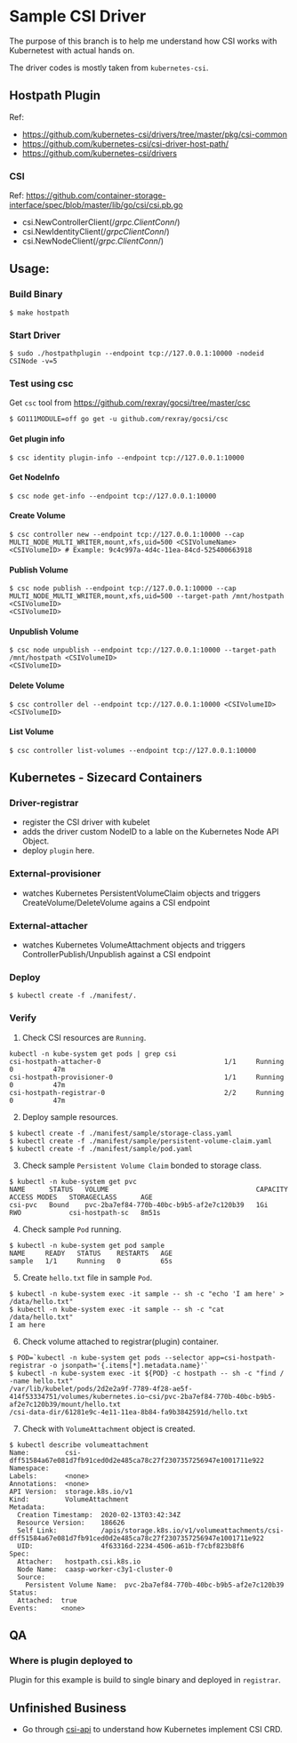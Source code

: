 # Sample CSI Driver
The purpose of this branch is to help me understand how CSI works with Kubernetest with actual hands on. 

The driver codes is mostly taken from `kubernetes-csi`.

## Hostpath Plugin
Ref: 
* https://github.com/kubernetes-csi/drivers/tree/master/pkg/csi-common
* https://github.com/kubernetes-csi/csi-driver-host-path/
* https://github.com/kubernetes-csi/drivers

### CSI

Ref: 
https://github.com/container-storage-interface/spec/blob/master/lib/go/csi/csi.pb.go
* csi.NewControllerClient(/*grpc.ClientConn*/)
* csi.NewIdentityClient(/*grpcClientConn*/)
* csi.NewNodeClient(/*grpc.ClientConn*/)

## Usage:

### Build Binary
```
$ make hostpath
```

### Start Driver
```
$ sudo ./hostpathplugin --endpoint tcp://127.0.0.1:10000 -nodeid CSINode -v=5
```

### Test using csc
Get ```csc``` tool from https://github.com/rexray/gocsi/tree/master/csc
```
$ GO111MODULE=off go get -u github.com/rexray/gocsi/csc
```

#### Get plugin info
```
$ csc identity plugin-info --endpoint tcp://127.0.0.1:10000
```

#### Get NodeInfo
```
$ csc node get-info --endpoint tcp://127.0.0.1:10000
```

#### Create Volume
```
$ csc controller new --endpoint tcp://127.0.0.1:10000 --cap MULTI_NODE_MULTI_WRITER,mount,xfs,uid=500 <CSIVolumeName>
<CSIVolumeID> # Example: 9c4c997a-4d4c-11ea-84cd-525400663918 
```

#### Publish Volume
```
$ csc node publish --endpoint tcp://127.0.0.1:10000 --cap MULTI_NODE_MULTI_WRITER,mount,xfs,uid=500 --target-path /mnt/hostpath <CSIVolumeID>
<CSIVolumeID>
```

#### Unpublish Volume
```
$ csc node unpublish --endpoint tcp://127.0.0.1:10000 --target-path /mnt/hostpath <CSIVolumeID>
<CSIVolumeID>
```

#### Delete Volume
```
$ csc controller del --endpoint tcp://127.0.0.1:10000 <CSIVolumeID>
<CSIVolumeID>
```

#### List Volume
```
$ csc controller list-volumes --endpoint tcp://127.0.0.1:10000
```

## Kubernetes - Sizecard Containers

### Driver-registrar
* register the CSI driver with kubelet
* adds the driver custom NodeID to a lable on the Kubernetes Node API Object.
* deploy `plugin` here.

### External-provisioner
* watches Kubernetes PersistentVolumeClaim objects and triggers CreateVolume/DeleteVolume agains a CSI endpoint

### External-attacher
* watches Kubernetes VolumeAttachment objects and triggers ControllerPublish/Unpublish against a CSI endpoint

### Deploy
```
$ kubectl create -f ./manifest/.
```

### Verify
1. Check CSI resources are `Running`.
```
kubectl -n kube-system get pods | grep csi
csi-hostpath-attacher-0                               1/1     Running   0          47m
csi-hostpath-provisioner-0                            1/1     Running   0          47m
csi-hostpath-registrar-0                              2/2     Running   0          47m
```
2. Deploy sample resources.
```
$ kubectl create -f ./manifest/sample/storage-class.yaml
$ kubectl create -f ./manifest/sample/persistent-volume-claim.yaml
$ kubectl create -f ./manifest/sample/pod.yaml
```
3. Check sample `Persistent Volume Claim` bonded to storage class.
```
$ kubectl -n kube-system get pvc
NAME      STATUS   VOLUME                                     CAPACITY   ACCESS MODES   STORAGECLASS      AGE
csi-pvc   Bound    pvc-2ba7ef84-770b-40bc-b9b5-af2e7c120b39   1Gi        RWO            csi-hostpath-sc   8m51s
```
4. Check sample `Pod` running.
```
$ kubectl -n kube-system get pod sample
NAME     READY   STATUS    RESTARTS   AGE
sample   1/1     Running   0          65s
```
5. Create `hello.txt` file in sample `Pod`.
```
$ kubectl -n kube-system exec -it sample -- sh -c "echo 'I am here' > /data/hello.txt"
$ kubectl -n kube-system exec -it sample -- sh -c "cat /data/hello.txt"
I am here
```
6. Check volume attached to registrar(plugin) container.
```
$ POD=`kubectl -n kube-system get pods --selector app=csi-hostpath-registrar -o jsonpath='{.items[*].metadata.name}'`
$ kubectl -n kube-system exec -it ${POD} -c hostpath -- sh -c "find / -name hello.txt"
/var/lib/kubelet/pods/2d2e2a9f-7789-4f28-ae5f-414f53334751/volumes/kubernetes.io~csi/pvc-2ba7ef84-770b-40bc-b9b5-af2e7c120b39/mount/hello.txt
/csi-data-dir/61281e9c-4e11-11ea-8b84-fa9b3842591d/hello.txt
```
7. Check with `VolumeAttachment` object is created.
```
$ kubectl describe volumeattachment
Name:         csi-dff51584a67e081d7fb91ced0d2e485ca78c27f2307357256947e1001711e922
Namespace:
Labels:       <none>
Annotations:  <none>
API Version:  storage.k8s.io/v1
Kind:         VolumeAttachment
Metadata:
  Creation Timestamp:  2020-02-13T03:42:34Z                             
  Resource Version:    186626
  Self Link:           /apis/storage.k8s.io/v1/volumeattachments/csi-dff51584a67e081d7fb91ced0d2e485ca78c27f2307357256947e1001711e922            
  UID:                 4f63316d-2234-4506-a61b-f7cbf823b8f6             
Spec:
  Attacher:   hostpath.csi.k8s.io
  Node Name:  caasp-worker-c3y1-cluster-0                               
  Source:
    Persistent Volume Name:  pvc-2ba7ef84-770b-40bc-b9b5-af2e7c120b39   
Status:
  Attached:  true
Events:      <none>
```

## QA

### Where is plugin deployed to 
Plugin for this example is build to single binary and deployed in `registrar`.

## Unfinished Business
* Go through [csi-api](https://github.com/kubernetes/csi-api) to understand how Kubernetes implement CSI CRD.